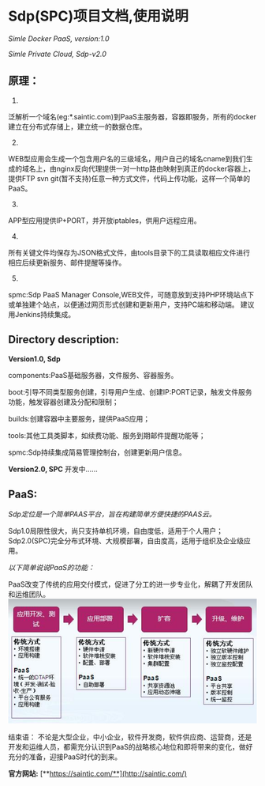 # **Sdp(SPC)项目文档,使用说明**

*Simle Docker PaaS, version:1.0*

*Simle Private Cloud, Sdp-v2.0*



## **原理：**
1. 
泛解析一个域名(eg:*.saintic.com)到PaaS主服务器，容器即服务，所有的docker建立在分布式存储上，建立统一的数据仓库。
  
2. 
WEB型应用会生成一个包含用户名的三级域名，用户自己的域名cname到我们生成的域名上，由nginx反向代理提供一对一http路由映射到真正的docker容器上，提供FTP svn git(暂不支持)任意一种方式文件，代码上传功能，这样一个简单的PaaS。

3. 
APP型应用提供IP+PORT，并开放iptables，供用户远程应用。
  
4. 
所有关键文件均保存为JSON格式文件，由tools目录下的工具读取相应文件进行相应后续更新服务、邮件提醒等操作。

5. 
spmc:Sdp PaaS Manager Console,WEB文件，可随意放到支持PHP环境站点下或单独建个站点，以便通过网页形式创建和更新用户，支持PC端和移动端。
建议用Jenkins持续集成。




## **Directory description:**
**Version1.0, Sdp**

components:PaaS基础服务器，文件服务、容器服务。

boot:引导不同类型服务创建，引导用户生成、创建IP:PORT记录，触发文件服务功能，触发容器创建及分配和限制；

builds:创建容器中主要服务，提供PaaS应用；

tools:其他工具类脚本，如续费功能、服务到期邮件提醒功能等；

spmc:Sdp持续集成简易管理控制台，创建更新用户信息。


**Version2.0, SPC**
开发中……


## **PaaS:**
*Sdp定位是一个简单PAAS平台，旨在构建简单方便快捷的PAAS云。*

Sdp1.0局限性很大，尚只支持单机环境，自由度低，适用于个人用户；
Sdp2.0(SPC)完全分布式环境、大规模部署，自由度高，适用于组织及企业级应用。

 
*以下简单说说PaaS的功能：*

PaaS改变了传统的应用交付模式，促进了分工的进一步专业化，解耦了开发团队和运维团队。
![](PAASchange.jpg)



结束语：
不论是大型企业，中小企业，软件开发商，软件供应商、运营商，还是开发和运维人员，都需充分认识到PaaS的战略核心地位和即将带来的变化，做好充分的准备，迎接PaaS时代的到来。



**官方网站:** [**https://saintic.com/**](http://saintic.com/)

